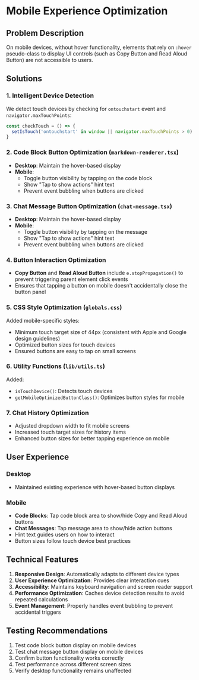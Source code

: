 # Mobile Experience Optimization

## Problem Description
On mobile devices, without hover functionality, elements that rely on `:hover` pseudo-class to display UI controls (such as Copy Button and Read Aloud Button) are not accessible to users.

## Solutions

### 1. Intelligent Device Detection
We detect touch devices by checking for `ontouchstart` event and `navigator.maxTouchPoints`:

```typescript
const checkTouch = () => {
  setIsTouch('ontouchstart' in window || navigator.maxTouchPoints > 0)
}
```

### 2. Code Block Button Optimization (`markdown-renderer.tsx`)
- **Desktop**: Maintain the hover-based display
- **Mobile**:
  - Toggle button visibility by tapping on the code block
  - Show "Tap to show actions" hint text
  - Prevent event bubbling when buttons are clicked

### 3. Chat Message Button Optimization (`chat-message.tsx`)
- **Desktop**: Maintain the hover-based display
- **Mobile**:
  - Toggle button visibility by tapping on the message
  - Show "Tap to show actions" hint text
  - Prevent event bubbling when buttons are clicked

### 4. Button Interaction Optimization
- **Copy Button** and **Read Aloud Button** include `e.stopPropagation()` to prevent triggering parent element click events
- Ensures that tapping a button on mobile doesn't accidentally close the button panel

### 5. CSS Style Optimization (`globals.css`)
Added mobile-specific styles:
- Minimum touch target size of 44px (consistent with Apple and Google design guidelines)
- Optimized button sizes for touch devices
- Ensured buttons are easy to tap on small screens

### 6. Utility Functions (`lib/utils.ts`)
Added:
- `isTouchDevice()`: Detects touch devices
- `getMobileOptimizedButtonClass()`: Optimizes button styles for mobile

### 7. Chat History Optimization
- Adjusted dropdown width to fit mobile screens
- Increased touch target sizes for history items
- Enhanced button sizes for better tapping experience on mobile

## User Experience

### Desktop
- Maintained existing experience with hover-based button displays

### Mobile
- **Code Blocks**: Tap code block area to show/hide Copy and Read Aloud buttons
- **Chat Messages**: Tap message area to show/hide action buttons
- Hint text guides users on how to interact
- Button sizes follow touch device best practices

## Technical Features

1. **Responsive Design**: Automatically adapts to different device types
2. **User Experience Optimization**: Provides clear interaction cues
3. **Accessibility**: Maintains keyboard navigation and screen reader support
4. **Performance Optimization**: Caches device detection results to avoid repeated calculations
5. **Event Management**: Properly handles event bubbling to prevent accidental triggers

## Testing Recommendations

1. Test code block button display on mobile devices
2. Test chat message button display on mobile devices
3. Confirm button functionality works correctly
4. Test performance across different screen sizes
5. Verify desktop functionality remains unaffected
